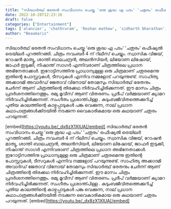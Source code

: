 ```yaml
---
title: "സിദ്ധാർത്ഥ് ഭരതൻ സംവിധാനം ചെയ്ത 'ഒരു ശുദ്ധ എ പടം' 'ചതുരം' ഒഫീഷ്യൽ ട്രെയിലർ പുറത്തിറങ്ങി"
date: 2022-10-28T12:23:16
draft: false
categories: ["Entertainment"]
tags: ['alancier', 'chathruram', 'Roshan mathew', 'sidharth bharathan', 'Swasika', 'Trailer']
author: "Beaumaris"
---
```


സിദ്ധാർത്ഥ് ഭരതൻ സംവിധാനം ചെയ്ത 'ഒരു ശുദ്ധ എ പടം' 'ചതുരം' ഒഫീഷ്യൽ ട്രെയിലർ പുറത്തിറങ്ങി. ചിത്രം നവംബർ 4 ന് റിലീസ് ചെയ്യും. സ്വാസിക വിജയ്, റോഷൻ മാത്യു, ശാന്തി ബാലചന്ദ്രൻ, അലൻസിയർ, ലിയോണ ലിഷോയ്, ജാഫർ ഇടുക്കി, നിഷാന്ത് സാഗർ എന്നിവരാണ് ചിത്രത്തിലെ പ്രധാന അഭിനേതാക്കൾ. ഇറോട്ടിസത്തിനു പ്രാധാന്യമുള്ള ഒരു ചിത്രമാണ് ചതുരമെന്നു ഇതിന്റെ പോസ്റ്ററുകൾ, ടീസറുകൾ എന്നിവ നമ്മളോട് പറയുന്നുണ്ട്. സാഹിത്യ അക്കാദമി അവാർഡ് ജേതാവ് വിനോയ് തോമസും സിദ്ധാർത്ഥ് ഭരതനും ചേർന്ന് ആണ് ചിത്രത്തിന്റെ തിരക്കഥ നിർവഹിച്ചിരിക്കുന്നത്. ഈ മാസം ചിത്രം പ്രദർശനത്തിനെത്തും. രമ്യ മൂവീസ് ആണ് വിതരണം. പ്രദീപ് വർമ്മയാണ് ക്യാമറ നിർവഹിച്ചിരിക്കുന്നത്. സംഗീതം പ്രശാന്ത്പിള്ള . കുടുംബജീവിതത്തെക്കുറിച്ച് പുതിയ കാലത്തിന്റെ കാഴ്ചപ്പാടുകള്‍ പങ്കു വെക്കുന്ന, നാല് പ്രധാന കഥാപാത്രങ്ങൾക്കിടയിൽ നടക്കുന്ന വൈകാരികമായ ഒരു കഥയാണ് ചതുരം പറയുന്നത്.

[embed]https://youtu.be/_dx8zX1XlUA[/embed]
സിദ്ധാർത്ഥ് ഭരതൻ സംവിധാനം ചെയ്ത 'ഒരു ശുദ്ധ എ പടം' 'ചതുരം' ഒഫീഷ്യൽ ട്രെയിലർ പുറത്തിറങ്ങി. ചിത്രം നവംബർ 4 ന് റിലീസ് ചെയ്യും. സ്വാസിക വിജയ്, റോഷൻ മാത്യു, ശാന്തി ബാലചന്ദ്രൻ, അലൻസിയർ, ലിയോണ ലിഷോയ്, ജാഫർ ഇടുക്കി, നിഷാന്ത് സാഗർ എന്നിവരാണ് ചിത്രത്തിലെ പ്രധാന അഭിനേതാക്കൾ. ഇറോട്ടിസത്തിനു പ്രാധാന്യമുള്ള ഒരു ചിത്രമാണ് ചതുരമെന്നു ഇതിന്റെ പോസ്റ്ററുകൾ, ടീസറുകൾ എന്നിവ നമ്മളോട് പറയുന്നുണ്ട്. സാഹിത്യ അക്കാദമി അവാർഡ് ജേതാവ് വിനോയ് തോമസും സിദ്ധാർത്ഥ് ഭരതനും ചേർന്ന് ആണ് ചിത്രത്തിന്റെ തിരക്കഥ നിർവഹിച്ചിരിക്കുന്നത്. ഈ മാസം ചിത്രം പ്രദർശനത്തിനെത്തും. രമ്യ മൂവീസ് ആണ് വിതരണം. പ്രദീപ് വർമ്മയാണ് ക്യാമറ നിർവഹിച്ചിരിക്കുന്നത്. സംഗീതം പ്രശാന്ത്പിള്ള . കുടുംബജീവിതത്തെക്കുറിച്ച് പുതിയ കാലത്തിന്റെ കാഴ്ചപ്പാടുകള്‍ പങ്കു വെക്കുന്ന, നാല് പ്രധാന കഥാപാത്രങ്ങൾക്കിടയിൽ നടക്കുന്ന വൈകാരികമായ ഒരു കഥയാണ് ചതുരം പറയുന്നത്. [embed]https://youtu.be/_dx8zX1XlUA[/embed]
